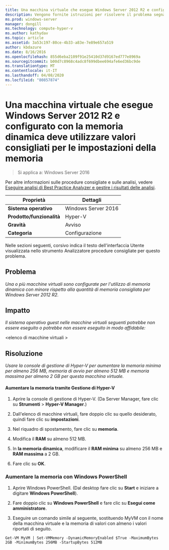 ```yaml
---
title: Una macchina virtuale che esegue Windows Server 2012 R2 e configurato con la memoria dinamica deve utilizzare valori consigliati per le impostazioni della memoria
description: Vengono fornite istruzioni per risolvere il problema segnalato da questa regola di Best Practices Analyzer.
ms.prod: windows-server
manager: dongill
ms.technology: compute-hyper-v
ms.author: kathydav
ms.topic: article
ms.assetid: 3a53c197-80ce-4b33-a83e-7e89e657a519
author: kbdazure
ms.date: 8/16/2016
ms.openlocfilehash: 855d6eba2109f91e25410d37d9167ed777e8969a
ms.sourcegitcommit: b00d7c8968c4adc8f699dbee694afe6ed36bc9de
ms.translationtype: MT
ms.contentlocale: it-IT
ms.lasthandoff: 04/08/2020
ms.locfileid: "80857874"
---
```

# <a name="a-virtual-machine-running-windows-server-2012-r2-and-configured-with-dynamic-memory-should-use-recommended-values-for-memory-settings"></a>Una macchina virtuale che esegue Windows Server 2012 R2 e configurato con la memoria dinamica deve utilizzare valori consigliati per le impostazioni della memoria

>Si applica a: Windows Server 2016

Per altre informazioni sulle procedure consigliate e sulle analisi, vedere [Eseguire analisi di Best Practice Analyzer e gestire i risultati delle analisi](https://go.microsoft.com/fwlink/p/?LinkID=223177).  
  
|Proprietà|Dettagli|  
|-|-|  
|**Sistema operativo**|Windows Server 2016|  
|**Prodotto/funzionalità**|Hyper-V|  
|**Gravità**|Avviso|  
|**Categoria**|Configurazione|  
  
Nelle sezioni seguenti, corsivo indica il testo dell'interfaccia Utente visualizzata nello strumento Analizzatore procedure consigliate per questo problema.  
  
## <a name="issue"></a>Problema  
*Una o più macchine virtuali sono configurate per l'utilizzo di memoria dinamica con minore rispetto alla quantità di memoria consigliata per Windows Server 2012 R2.*  
  
## <a name="impact"></a>Impatto  
*Il sistema operativo guest nelle macchine virtuali seguenti potrebbe non essere eseguito o potrebbe non essere eseguito in modo affidabile:*  
  
\<elenco di macchine virtuali >  
  
## <a name="resolution"></a>Risoluzione  
*Usare la console di gestione di Hyper-V per aumentare la memoria minima per almeno 256 MB, memoria di avvio per almeno 512 MB e memoria massima per almeno 2 GB per questa macchina virtuale.*  
  
#### <a name="increase-memory-using-hyper-v-manager"></a>Aumentare la memoria tramite Gestione di Hyper-V  
  
1.  Aprire la console di gestione di Hyper-V. (Da Server Manager, fare clic su **Strumenti** > **Hyper-V Manager**.)  
  
2.  Dall'elenco di macchine virtuali, fare doppio clic su quello desiderato, quindi fare clic su **impostazioni**.  
  
3.  Nel riquadro di spostamento, fare clic su **memoria**.  
  
4.  Modifica il **RAM** su almeno 512 MB.  
  
5.  In **la memoria dinamica**,  modificare il **RAM minima** su almeno 256 MB e **RAM massima** a 2 GB.  
  
6.  Fare clic su **OK**.  
  
### <a name="increase-memory-using-windows-powershell"></a>Aumentare la memoria con Windows PowerShell  
  
1.  Aprire Windows PowerShell. (Dal desktop fare clic su **Start** e iniziare a digitare **Windows PowerShell**).  
  
2.  Fare doppio clic su **Windows PowerShell** e fare clic su **Esegui come amministratore**.  
  
3.  Eseguire un comando simile al seguente, sostituendo MyVM con il nome della macchina virtuale e la memoria di valori con almeno i valori riportati di seguito.  
  
```  
Get-VM MyVM | Set-VMMemory -DynamicMemoryEnabled $True -MaximumBytes 2GB -MinimumBytes 256MB -StartupBytes 512MB  
```  
  


